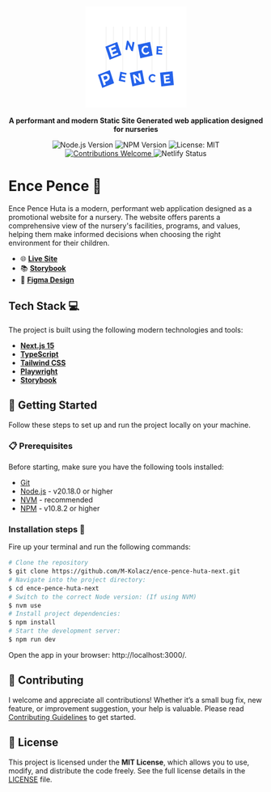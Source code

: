 <p align="center">
  <img src="./src/images/readme-banner.png" alt="Ence Pence Logo" width="200" />
</p>

<p align="center"><strong>A performant and modern Static Site Generated web application designed for nurseries</strong></p>

<p align="center">
  <img src="https://img.shields.io/badge/node-v20.18.0-brightgreen.svg?style=flat-square" alt="Node.js Version" />
  <img src="https://img.shields.io/badge/npm-v10.8.2-blue.svg?style=flat-square" alt="NPM Version" />
  <img src="https://img.shields.io/badge/License-MIT-yellow.svg?style=flat-square" alt="License: MIT" />
  <br />
  <a href="./contributing.md">
    <img src="https://img.shields.io/badge/contributions-welcome-orange.svg?style=flat-square" alt="Contributions Welcome" />
  </a>
  <img src="https://api.netlify.com/api/v1/badges/0bfd1dbb-95f4-4e10-87e9-8fe83e642604/deploy-status" alt="Netlify Status" />
</p>

# Ence Pence 👶

Ence Pence Huta is a modern, performant web application designed as a promotional website for a nursery. The website offers parents a comprehensive view of the nursery's facilities, programs, and values, helping them make informed decisions when choosing the right environment for their children.

- 🌐 [**Live Site**](https://ence-pence-huta-next.netlify.app/)
- 📚 [**Storybook**](https://m-kolacz.github.io/ence-pence-huta-next/)
- 🎨 [**Figma Design**](https://www.figma.com/design/zx5FkmiDiV7F8Jn5phnpeJ/Ence-Pence-Huta?node-id=3-3&t=wd9jzcLxvfWzEG6E-1)

## Tech Stack 💻

The project is built using the following modern technologies and tools:

- **[Next.js 15](https://nextjs.org/)**
- **[TypeScript](https://www.typescriptlang.org/)**
- **[Tailwind CSS](https://tailwindcss.com/)**
- **[Playwright](https://playwright.dev/)**
- **[Storybook](https://storybook.js.org/)**

## 🚀 Getting Started

Follow these steps to set up and run the project locally on your machine.

### 📋 Prerequisites

Before starting, make sure you have the following tools installed:

- [Git](https://git-scm.com/)
- [Node.js](https://nodejs.org/en/) - v20.18.0 or higher
- [NVM](https://github.com/nvm-sh/nvm) - recommended
- [NPM](https://www.npmjs.com/) - v10.8.2 or higher

### Installation steps 🔧

Fire up your terminal and run the following commands:

```sh
# Clone the repository
$ git clone https://github.com/M-Kolacz/ence-pence-huta-next.git
# Navigate into the project directory:
$ cd ence-pence-huta-next
# Switch to the correct Node version: (If using NVM)
$ nvm use
# Install project dependencies:
$ npm install
# Start the development server:
$ npm run dev
```

Open the app in your browser: http://localhost:3000/.

## 🤝 Contributing

I welcome and appreciate all contributions! Whether it’s a small bug fix, new feature, or improvement suggestion, your help is valuable. Please read [Contributing Guidelines](./contributing.md) to get started.

## 📝 License

This project is licensed under the **MIT License**, which allows you to use, modify, and distribute the code freely. See the full license details in the [LICENSE](./LICENSE.md) file.
